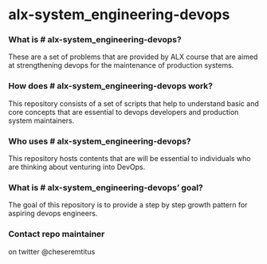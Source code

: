 # alx-system_engineering-devops
### What is # alx-system_engineering-devops?

These are a set of problems that are provided by ALX course that are aimed at strengthening devops for the maintenance of production systems.

### How does # alx-system_engineering-devops work?
This repository consists of a set of scripts that help to understand basic and core concepts that are essential to devops developers and production system maintainers.

### Who uses # alx-system_engineering-devops?

This repository hosts contents that are will be essential to individuals who are thinking about venturing into DevOps.

### What is # alx-system_engineering-devops’ goal?

The goal of this repository is to provide a step by step growth pattern for aspiring devops engineers.

### Contact repo maintainer
  on twitter @cheseremtitus 
